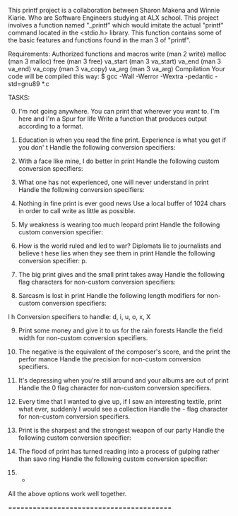 This printf project is a collaboration between Sharon Makena and Winnie Kiarie.
Who are Software Engineers studying at  ALX school. 
This project involves a function named "_printf" which would imitate the 
actual "printf" command located in the <stdio.h> library. 
This function contains some of the basic features and functions found in the 
man 3 of "printf".


Requirements:
Authorized functions and macros
write (man 2 write)
malloc (man 3 malloc)
free (man 3 free)
va_start (man 3 va_start)
va_end (man 3 va_end)
va_copy (man 3 va_copy)
va_arg (man 3 va_arg)
Compilation
Your code will be compiled this way:
$ gcc -Wall -Werror -Wextra -pedantic -std=gnu89 *.c

TASKS:

0. I'm not going anywhere. You can print that wherever you want to. I'm here and I'm
 a Spur for life
Write a function that produces output according to a format.


1. Education is when you read the fine print. Experience is what you get if you don'
t
Handle the following conversion specifiers:

2. With a face like mine, I do better in print
Handle the following custom conversion specifiers:

3. What one has not experienced, one will never understand in print
Handle the following conversion specifiers:

4. Nothing in fine print is ever good news
Use a local buffer of 1024 chars in order to call write as little as possible.

5. My weakness is wearing too much leopard print
Handle the following custom conversion specifier:

6. How is the world ruled and led to war? Diplomats lie to journalists and believe t
hese lies when they see them in print
Handle the following conversion specifier: p.

7. The big print gives and the small print takes away
Handle the following flag characters for non-custom conversion specifiers:

8. Sarcasm is lost in print
Handle the following length modifiers for non-custom conversion specifiers:

l
h
Conversion specifiers to handle: d, i, u, o, x, X

9. Print some money and give it to us for the rain forests
Handle the field width for non-custom conversion specifiers.

10. The negative is the equivalent of the composer's score, and the print the perfor
mance
Handle the precision for non-custom conversion specifiers.

11. It's depressing when you're still around and your albums are out of print
Handle the 0 flag character for non-custom conversion specifiers.

12. Every time that I wanted to give up, if I saw an interesting textile, print what
 ever, suddenly I would see a collection
Handle the - flag character for non-custom conversion specifiers.

13. Print is the sharpest and the strongest weapon of our party
Handle the following custom conversion specifier:

14. The flood of print has turned reading into a process of gulping rather than savo
ring
Handle the following custom conversion specifier:

15. *
All the above options work well together.


========================================

